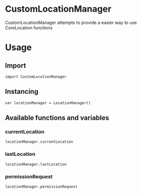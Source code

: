 # CustomLocationManager

CustomLocationManager attempts to provide a easier way to use CoreLocation functions

# Usage

## Import
```
import CustomLocationManager
```
## Instancing
```
var locationManager = LocationManager()
```
## Available functions and variables
### currentLocation
```
locationManager.currentLocation
```
### lastLocation
```
locationManager.lastLocation
```
### permissionRequest
```
locationManager.permissionRequest
```
